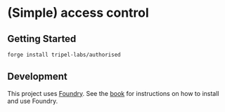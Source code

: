 # <h1> (Simple) access control </h1>

## Getting Started

```sh
forge install tripel-labs/authorised
```

## Development

This project uses [Foundry](https://getfoundry.sh). See the [book](https://book.getfoundry.sh/getting-started/installation.html) for instructions on how to install and use Foundry.
